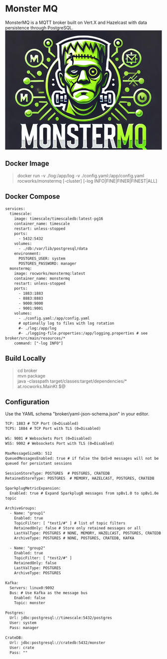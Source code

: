 # Monster MQ

MonsterMQ is a MQTT broker built on Vert.X and Hazelcast with data persistence through PostgreSQL. 
![Logo](Logo.png)

## Docker Image

> docker run -v ./log:/app/log -v ./config.yaml:/app/config.yaml rocworks/monstermq [-cluster] [-log INFO|FINE|FINER|FINEST|ALL]

## Docker Compose
```
services:
  timescale:
    image: timescale/timescaledb:latest-pg16
    container_name: timescale
    restart: unless-stopped
    ports:
      - 5432:5432
    volumes:
      - ./db:/var/lib/postgresql/data
    environment:
      POSTGRES_USER: system
      POSTGRES_PASSWORD: manager
  monstermq:
    image: rocworks/monstermq:latest
    container_name: monstermq
    restart: unless-stopped
    ports:
      - 1883:1883
      - 8883:8883
      - 9000:9000
      - 9001:9001
    volumes:
      - ./config.yaml:/app/config.yaml
      # optionally log to files with log rotation
      #- ./log:/app/log      
      #- ./logging-file.properties:/app/logging.properties # see broker/src/main/resources/*
    command: ["-log INFO"]
```

## Build Locally 

> cd broker  
> mvn package  
> java -classpath target/classes:target/dependencies/* at.rocworks.MainKt $@  

## Configuration 

Use the YAML schema "broker/yaml-json-schema.json" in your editor.

```
TCP: 1883 # TCP Port (0=Disabled)
TCPS: 1884 # TCP Port with TLS (0=Disabled)

WS: 9001 # Websockets Port (0=Disabled)
WSS: 9002 # Websockets Port with TLS (0=Disabled)

MaxMessageSizeKb: 512
QueuedMessagesEnabled: true # if false the QoS>0 messages will not be queued for persistant sessions

SessionStoreType: POSTGRES  # POSTGRES, CRATEDB
RetainedStoreType: POSTGRES  # MEMORY, HAZELCAST, POSTGRES, CRATEDB

SparkplugMetricExpansion:
  Enabled: true # Expand SparkplugB messages from spBv1.0 to spBv1.0e topic

ArchiveGroups:
  - Name: "group1"
    Enabled: true
    TopicFilter: [ "test1/#" ] # list of topic filters 
    RetainedOnly: false # Store only retained messages or all
    LastValType: POSTGRES # NONE, MEMORY, HAZELCAST, POSTGRES, CRATEDB
    ArchiveType: POSTGRES # NONE, POSTGRES, CRATEDB, KAFKA

  - Name: "group2"
    Enabled: true
    TopicFilter: [ "test2/#" ]
    RetainedOnly: false
    LastValType: POSTGRES
    ArchiveType: POSTGRES

Kafka:
  Servers: linux0:9092
  Bus: # Use Kafka as the message bus
    Enabled: false
    Topic: monster

Postgres:
  Url: jdbc:postgresql://timescale:5432/postgres
  User: system
  Pass: manager

CrateDB:
  Url: jdbc:postgresql://cratedb:5432/monster
  User: crate
  Pass: ""

```







